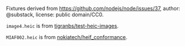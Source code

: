 Fixtures derived from https://github.com/nodejs/node/issues/37, author: @substack, license: public domain/CC0.

`image4.heic` is from [tigranbs/test-heic-images](https://github.com/tigranbs/test-heic-images).

`MIAF002.heic` is from [nokiatech/heif_conformance](https://github.com/nokiatech/heif_conformance).

